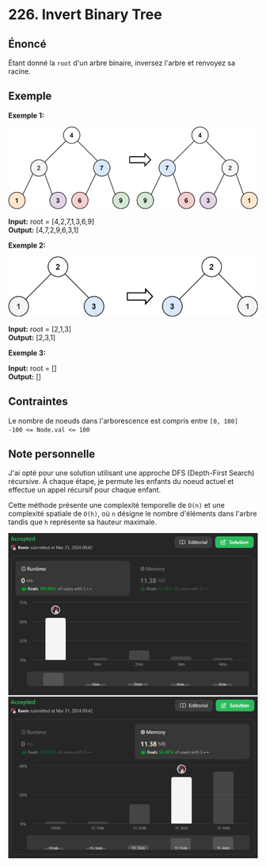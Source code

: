 # 226. Invert Binary Tree

## Énoncé

Étant donné la `root` d'un arbre binaire, inversez l'arbre et renvoyez sa racine.

## Exemple

**Exemple 1:**

<img src="./imgs/img1.jpg"/>

**Input:** root = [4,2,7,1,3,6,9]  
**Output:** [4,7,2,9,6,3,1]

**Exemple 2:**

<img src="./imgs/img2.jpg"/>

**Input:** root = [2,1,3]  
**Output:** [2,3,1]

**Exemple 3:**

**Input:** root = []  
**Output:** []

## Contraintes

Le nombre de noeuds dans l'arborescence est compris entre `[0, 100]`  
`-100 <= Node.val <= 100`

## Note personnelle

J'ai opté pour une solution utilisant une approche DFS (Depth-First Search) récursive. À chaque étape, je permute les enfants du noeud actuel et effectue un appel récursif pour chaque enfant.

Cette méthode présente une complexité temporelle de `O(n)` et une complexité spatiale de `O(h)`, où `n` désigne le nombre d'éléments dans l'arbre tandis que `h` représente sa hauteur maximale.

<img src="./imgs/runtime.png"/>
<img src="./imgs/memory.png"/>
